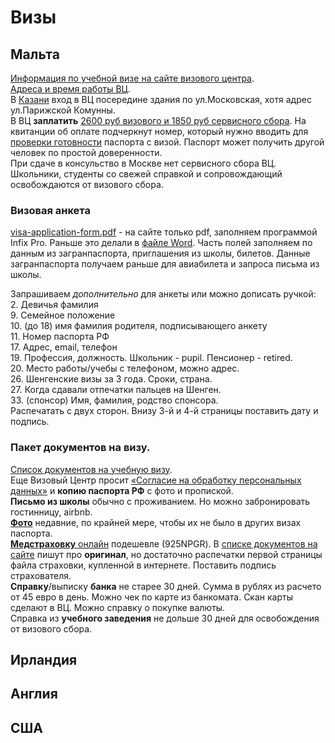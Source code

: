 # Визы
## Мальта
[Информация по учебной визе на сайте визового центра](http://www.vfsglobal.com/Malta/Russia/Russian/Study-short-term.html).  
[Адреса и время работы ВЦ](http://www.vfsglobal.com/Malta/Russia/Russian/contact-us.html).  
В [Казани](http://www.vfsglobal.com/Malta/Russia/Russian/contact-us.html#6) вход в ВЦ посередине здания по ул.Московская, хотя адрес ул.Парижской Комунны.  
В ВЦ **заплатить** [2600 руб визового и 1850 руб сервисного сбора](http://www.vfsglobal.com/Malta/Russia/Russian/Study-short-term.html#tourist_visaFees). На квитанции об оплате подчеркнут номер, который нужно вводить для [проверки готовности](https://www.vfsvisaservicesrussia.com/Global-Passporttracking/Track/Index?q=shSA0YnE4pLF9Xzwon/x/EpJs2NIweLgQQ8d+rbZm2HanwHLl5q7EFC1SEvThrz+7tqYpENLJ+02HqEi24yulw==) паспорта с визой. Паспорт может получить другой человек по простой доверенности.  
При сдаче в консульство в Москве нет сервисного сбора ВЦ.  
Школьники, студенты со свежей справкой и сопровождающий освобождаются от визового сбора.
### Визовая анкета
[visa-application-form.pdf](http://www.vfsglobal.com/Malta/Russia/Russian/pdf/visa-application-form.pdf) - на сайте только pdf, заполняем программой Infix Pro. Раньше это делали в [файле Word](doc/MaltaApplicationForm.doc). 
Часть полей заполняем по данным из загранпаспорта, приглашения из школы, билетов. Данные загранпаспорта получаем раньше для авиабилета и запроса письма из школы.

Запрашиваем *дополнительно* для анкеты или можно дописать ручкой:  
2\. Девичья фамилия  
9\. Семейное положение  
10\. (до 18) имя фамилия родителя, подписывающего анкету  
11\. Номер паспорта РФ  
17\. Адрес, email, телефон  
19\. Профессия, должность. Школьник - pupil. Пенсионер - retired.  
20\. Место работы/учебы с телефоном, можно адрес.  
26\. Шенгенские визы за 3 года. Сроки, страна.  
27\. Когда сдавали отпечатки пальцев на Шенген.  
33\. (спонсор) Имя, фамилия, родство спонсора.  
Распечатать с двух сторон. Внизу 3-й и 4-й страницы поставить дату и подпись.
### Пакет документов на визу.
[Список документов на учебную визу](http://www.vfsglobal.com/Malta/Russia/Russian/pdf/study.pdf).  
Еще Визовый Центр просит [«Согласие на обработку персональных данных»](http://www.vfsglobal.com/Malta/Russia/Russian/pdf/Personal-data-processing.pdf) и **копию паспорта РФ** с фото и пропиской.  
**Письмо из школы** обычно с проживанием. Но можно забронировать гостинницу, airbnb.  
[**Фото**](http://www.vfsglobal.com/Malta/Russia/Russian/Study-short-term.html#tourist_photoSpecs) недавние, по крайней мере, чтобы их не было в других визах паспорта.  
[**Медстраховку** онлайн](https://polis812.ru/vzr) подешевле (925NPGR). В [списке документов на сайте](http://www.vfsglobal.com/Malta/Russia/Russian/Study-short-term.html#tourist_documents) пишут про **оригинал**, но достаточно распечатки первой страницы файла страховки, купленной в интернете. Поставить подпись страхователя.  
**Справку**/выписку **банка** не старее 30 дней. Сумма в рублях из расчето от 45 евро в день. Можно чек по карте из банкомата. Скан карты сделают в ВЦ. Можно справку о покупке валюты.  
Справка из **учебного заведения** не дольше 30 дней для освобождения от визового сбора.
## Ирландия
## Англия
## США
